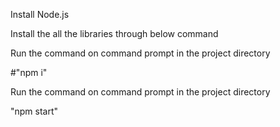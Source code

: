Install Node.js


Install the all the libraries through below command


Run the command on command prompt in the project directory


#"npm i"


Run the command on command prompt in the project directory


"npm start"
